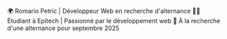 🌍 Romario Petric | Développeur Web en recherche d'alternance
👨‍💻 Étudiant à Epitech | Passionné par le développement web
🚀 À la recherche d'une alternance pour septembre 2025

<!--
**romariopetric/romariopetric** is a ✨ _special_ ✨ repository because its `README.md` (this file) appears on your GitHub profile.

Here are some ideas to get you started:

- 🔭 I’m currently working on ...
- 🌱 I’m currently learning ...
- 👯 I’m looking to collaborate on ...
- 🤔 I’m looking for help with ...
- 💬 Ask me about ...
- 📫 How to reach me: ...
- 😄 Pronouns: ...
- ⚡ Fun fact: ...
-->
